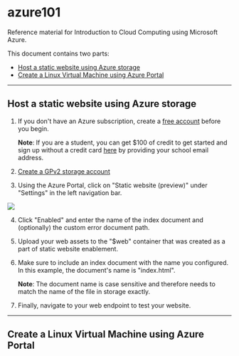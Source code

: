 # azure101
Reference material for Introduction to Cloud Computing using Microsoft Azure.

This document contains two parts:
- [Host a static website using Azure storage](#host-a-static-website-using-azure-storage)
- [Create a Linux Virtual Machine using Azure Portal](#create-a-linux-virtual-machine-using-azure-portal)

---

## Host a static website using Azure storage
1. If you don't have an Azure subscription, create a [free account](https://azure.microsoft.com/en-us/free/) before you begin.  

    **Note**: If you are a student, you can get $100 of credit to get started and sign up without a credit card [here](https://azure.microsoft.com/en-us/free/students/) by providing your school email address.

2.  [Create a GPv2 storage account](https://docs.microsoft.com/en-us/azure/storage/common/storage-quickstart-create-account?tabs=portal)

3. Using the Azure Portal, click on "Static website (preview)" under "Settings" in the left navigation bar.
<img src="https://docs.microsoft.com/en-us/azure/storage/blobs/media/storage-blob-static-website/storage-blob-static-website-portal-config.png">

4. Click "Enabled" and enter the name of the index document and (optionally) the custom error document path.

5. Upload your web assets to the "$web" container that was created as a part of static website enablement.

6. Make sure to include an index document with the name you configured. In this example, the document's name is "index.html".

    **Note**: The document name is case sensitive and therefore needs to match the name of the file in storage exactly.

7. Finally, navigate to your web endpoint to test your website.

---

## Create a Linux Virtual Machine using Azure Portal